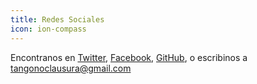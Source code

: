 ```yaml
---
title: Redes Sociales
icon: ion-compass
---
```

Encontranos en
[Twitter](https://twitter.com/tangonoclausura),
[Facebook](https://twitter.com/tangonoclausura),
[GitHub](https://github.com/tangonoclausura),
o escribinos a [tangonoclausura@gmail.com](mailto://tangonoclausura@gmail.com)
